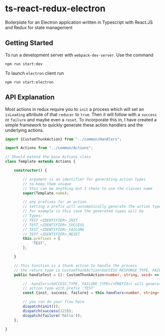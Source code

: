 # ts-react-redux-electron
Boilerplate for an Electron application written in Typescript with React.JS and Redux for state management

## Getting Started
To run a development server with `webpack-dev-server`. Use the command

```console
npm run start:dev
```

To launch `electron` client run

```console
npm run start:electron
```

## API Explanation

Most actions in redux require you to `init` a process which will set an `isLoading` attribute of that `reducer` to `true`. Then it will follow with a `success` or `failure` and maybe even a `reset`. To incorporate this in, I have created a simple framework to quickly generate these action handlers and the underlying actions.

```typescript
import {CustomThunkAction} from "../common/Handlers";

import Actions from "../common/Actions";

// Should extend the base Actions class
class Template extends Actions {

    constructor() {

        // argument is an identifier for generating action types
        // to keep them unique
        // this can be anything but I chose to use the classes name
        super(Template.name);

        // any prefixes for an action
        // setting a prefix will automatically generate the action types
        // for example is this case the generated types will be
        // Types:
        // TEST_<IDENTIFIER>_INIT
        // TEST_<IDENTIFIER>_SUCCESS
        // TEST_<IDENTIFIER>_FAILURE
        // TEST_<IDENTIFIER>_RESET
        this.prefixes = [
            'TEST',
        ];

    }

    // this function is a thunk action to handle the process
    // the return type is CustomThunkAction<SUCCESS_RESPONSE_TYPE, FAILURE_RESPONSE_TYPE, RETURN_TYPE>
    public handleTest = (): CustomThunkAction<number, string, void> => (dispatch) => {

        // .handlers<SUCCESS_TYPE, FAILURE_TYPE>(<PREFIX>) will generate the action handlers for the
        // action type with prefix 'TEST'
        const {init, success, failure} = this.handlers<number, string>('TEST');

        // you can do your flow here
        dispatch(init());
        dispatch(success(123));
        dispatch(failure('hello'));
    };

}
```
